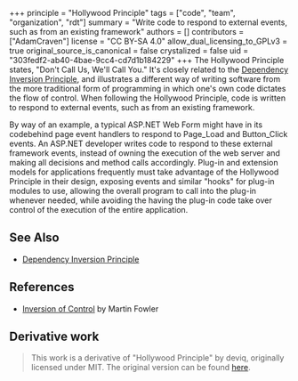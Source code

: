 +++
principle = "Hollywood Principle"
tags = ["code", "team", "organization", "rdt"]
summary = "Write code to respond to external events, such as from an existing framework"
authors = []
contributors = ["AdamCraven"]
license = "CC BY-SA 4.0"
allow_dual_licensing_to_GPLv3 = true
original_source_is_canonical = false
crystalized = false
uid = "303fedf2-ab40-4bae-9cc4-cd7d1b184229"
+++
The Hollywood Principle states, "Don't Call Us, We'll Call You." It's closely related to the [Dependency Inversion Principle](/p/dependency-inversion-principle), and illustrates a different way of writing software from the more traditional form of programming in which one's own code dictates the flow of control.  When following the Hollywood Principle, code is written to respond to external events, such as from an existing framework.

By way of an example, a typical ASP.NET Web Form might have in its codebehind page event handlers to respond to Page_Load and Button_Click events.  An ASP.NET developer writes code to respond to these external framework events, instead of owning the execution of the web server and making all decisions and method calls accordingly.  Plug-in and extension models for applications frequently must take advantage of the Hollywood Principle in their design, exposing events and similar "hooks" for plug-in modules to use, allowing the overall program to call into the plug-in whenever needed, while avoiding the having the plug-in code take over control of the execution of the entire application.

## See Also

* [Dependency Inversion Principle](/p/dependency-inversion-principle)

## References

* [Inversion of Control](http://martinfowler.com/bliki/InversionOfControl.html) by Martin Fowler

## Derivative work

> This work is a derivative of "Hollywood Principle" by deviq, originally licensed under MIT. The original version can be found [here](https://deviq.com/principles/hollywood-principle).